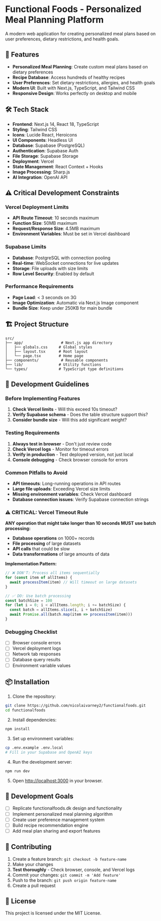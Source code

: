 # Functional Foods - Personalized Meal Planning Platform

A modern web application for creating personalized meal plans based on user preferences, dietary restrictions, and health goals.

## 🚀 Features

- **Personalized Meal Planning**: Create custom meal plans based on dietary preferences
- **Recipe Database**: Access hundreds of healthy recipes
- **User Preferences**: Set dietary restrictions, allergies, and health goals
- **Modern UI**: Built with Next.js, TypeScript, and Tailwind CSS
- **Responsive Design**: Works perfectly on desktop and mobile

## 🛠️ Tech Stack

- **Frontend**: Next.js 14, React 18, TypeScript
- **Styling**: Tailwind CSS
- **Icons**: Lucide React, Heroicons
- **UI Components**: Headless UI
- **Database**: Supabase (PostgreSQL)
- **Authentication**: Supabase Auth
- **File Storage**: Supabase Storage
- **Deployment**: Vercel
- **State Management**: React Context + Hooks
- **Image Processing**: Sharp.js
- **AI Integration**: OpenAI API

## ⚠️ Critical Development Constraints

### Vercel Deployment Limits
- **API Route Timeout**: 10 seconds maximum
- **Function Size**: 50MB maximum
- **Request/Response Size**: 4.5MB maximum
- **Environment Variables**: Must be set in Vercel dashboard

### Supabase Limits
- **Database**: PostgreSQL with connection pooling
- **Real-time**: WebSocket connections for live updates
- **Storage**: File uploads with size limits
- **Row Level Security**: Enabled by default

### Performance Requirements
- **Page Load**: < 3 seconds on 3G
- **Image Optimization**: Automatic via Next.js Image component
- **Bundle Size**: Keep under 250KB for main bundle

## 🏗️ Project Structure

```
src/
├── app/                 # Next.js app directory
│   ├── globals.css     # Global styles
│   ├── layout.tsx      # Root layout
│   └── page.tsx        # Home page
├── components/          # Reusable components
├── lib/                # Utility functions
└── types/              # TypeScript type definitions
```

## 🚨 Development Guidelines

### Before Implementing Features
1. **Check Vercel limits** - Will this exceed 10s timeout?
2. **Verify Supabase schema** - Does the table structure support this?
3. **Consider bundle size** - Will this add significant weight?

### Testing Requirements
1. **Always test in browser** - Don't just review code
2. **Check Vercel logs** - Monitor for timeout errors
3. **Verify in production** - Test deployed version, not just local
4. **Console debugging** - Check browser console for errors

### Common Pitfalls to Avoid
- **API timeouts**: Long-running operations in API routes
- **Large file uploads**: Exceeding Vercel size limits
- **Missing environment variables**: Check Vercel dashboard
- **Database connection issues**: Verify Supabase connection strings

### ⚠️ CRITICAL: Vercel Timeout Rule
**ANY operation that might take longer than 10 seconds MUST use batch processing:**
- **Database operations** on 1000+ records
- **File processing** of large datasets
- **API calls** that could be slow
- **Data transformations** of large amounts of data

**Implementation Pattern:**
```typescript
// ❌ DON'T: Process all items sequentially
for (const item of allItems) {
  await processItem(item) // Will timeout on large datasets
}

// ✅ DO: Use batch processing
const batchSize = 100
for (let i = 0; i < allItems.length; i += batchSize) {
  const batch = allItems.slice(i, i + batchSize)
  await Promise.all(batch.map(item => processItem(item)))
}
```

### Debugging Checklist
- [ ] Browser console errors
- [ ] Vercel deployment logs
- [ ] Network tab responses
- [ ] Database query results
- [ ] Environment variable values

## 📦 Installation

1. Clone the repository:
```bash
git clone https://github.com/nicolaivarney2/functionalfoods.git
cd functionalfoods
```

2. Install dependencies:
```bash
npm install
```

3. Set up environment variables:
```bash
cp .env.example .env.local
# Fill in your Supabase and OpenAI keys
```

4. Run the development server:
```bash
npm run dev
```

5. Open [http://localhost:3000](http://localhost:3000) in your browser.

## 🎯 Development Goals

- [ ] Replicate functionalfoods.dk design and functionality
- [ ] Implement personalized meal planning algorithm
- [ ] Create user preference management system
- [ ] Build recipe recommendation engine
- [ ] Add meal plan sharing and export features

## 🤝 Contributing

1. Create a feature branch: `git checkout -b feature-name`
2. Make your changes
3. **Test thoroughly** - Check browser, console, and Vercel logs
4. Commit your changes: `git commit -m 'Add feature'`
5. Push to the branch: `git push origin feature-name`
6. Create a pull request

## 📄 License

This project is licensed under the MIT License.
